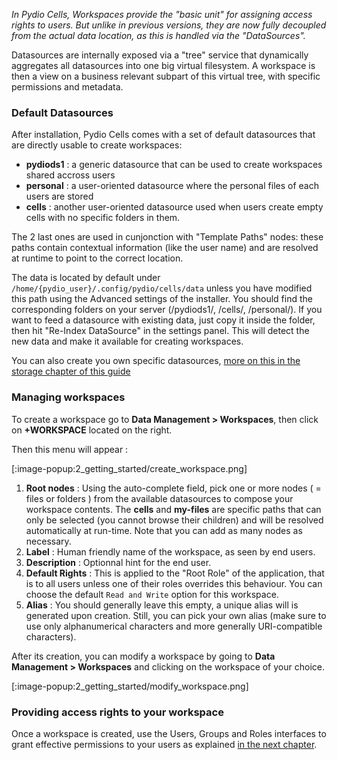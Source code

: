 _In Pydio Cells, Workspaces provide the "basic unit" for assigning access rights to users. But unlike in previous versions, they are now fully decoupled from the actual data location, as this is handled via the "DataSources"._

Datasources are internally exposed via a "tree" service that dynamically aggregates all datasources into one big virtual filesystem.
A workspace is then a view on a business relevant subpart of this virtual tree, with specific permissions and metadata.

### Default Datasources

After installation, Pydio Cells comes with a set of default datasources that are directly usable to create workspaces:

- **pydiods1** : a generic datasource that can be used to create workspaces shared accross users
- **personal** : a user-oriented datasource where the personal files of each users are stored
- **cells** : another user-oriented datasource used when users create empty cells with no specific folders in them.

The 2 last ones are used in cunjonction with "Template Paths" nodes: these paths contain contextual information (like the user name) and are resolved at runtime to point to the correct location.

The data is located by default under `/home/{pydio_user}/.config/pydio/cells/data` unless you have modified this path using the Advanced settings of the installer. You should find the corresponding folders on your server (/pydiods1/, /cells/, /personal/). If you want to feed a datasource with existing data, just copy it inside the folder, then hit "Re-Index DataSource" in the settings panel. This will detect the new data and make it available for creating workspaces.

You can also create you own specific datasources, [more on this in the storage chapter of this guide](/en/docs/cells/v1/managing-datasources)

### Managing workspaces

To create a workspace go to **Data Management > Workspaces**, then click on **+WORKSPACE** located on the right.

Then this menu will appear :

[:image-popup:2_getting_started/create_workspace.png]

1. **Root nodes** : Using the auto-complete field, pick one or more nodes ( = files or folders ) from the available datasources to compose your workspace contents. The **cells** and **my-files** are specific paths that can only be selected (you cannot browse their children) and will be resolved automatically at run-time. Note that you can add as many nodes as necessary.
1. **Label** : Human friendly name of the workspace, as seen by end users.
1. **Description** : Optionnal hint for the end user.
1. **Default Rights** : This is applied to the "Root Role" of the application, that is to all users unless one of their roles overrides this behaviour. You can choose the default `Read and Write` option for this workspace.
1. **Alias** : You should generally leave this empty, a unique alias will is generated upon creation. Still, you can pick your own alias (make sure to use only alphanumerical characters and more generally URI-compatible characters).

After its creation, you can modify a workspace by going to **Data Management > Workspaces** and clicking on the workspace of your choice.

[:image-popup:2_getting_started/modify_workspace.png]

### Providing access rights to your workspace

Once a workspace is created, use the Users, Groups and Roles interfaces to grant effective permissions to your users as explained [in the next chapter](/en/docs/cells/v1/users-roles-and-groups).